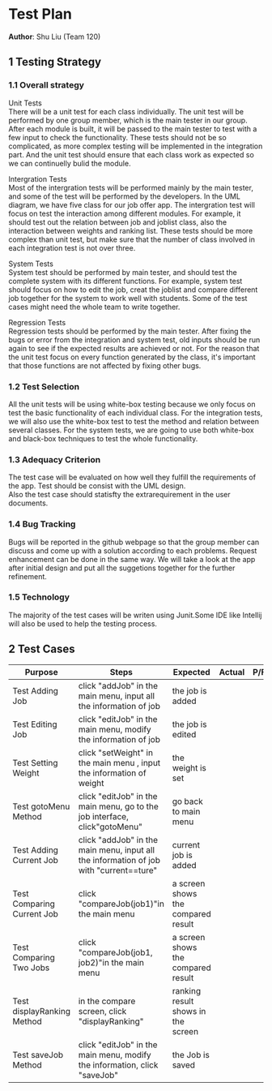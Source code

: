 # Test Plan

**Author**: Shu Liu (Team 120)

## 1 Testing Strategy

### 1.1 Overall strategy

Unit Tests  
There will be a unit test for each class individually. The unit test will be performed by one group member, which is the main tester in our group.
After each module is built, it will be passed to the main tester to test with a few input to check the functionality. These tests should not be so complicated,
as more complex testing will be implemented in the integration part. And the unit test should ensure that each class work as expected so we can continuelly bulid the module.

Intergration Tests  
Most of the intergration tests will be performed mainly by the main tester, and some of the test will be performed by the developers. In the UML diagram, we have
five class for our job offer app. The intergration test will focus on test the interaction among different modules. For example, it should test out the relation between job and joblist class,
also the interaction between weights and ranking list. These tests should be more complex than unit test, but make sure that the number of class involved in each integration test is not over three.

System Tests  
System test should be performed by main tester, and should test the complete system with its different functions. For example, system test should focus on how to edit the job, creat the joblist and compare different job together
for the system to work well with students. Some of the test cases might need the whole team to write together.

Regression Tests  
Regression tests should be performed by the main tester. After fixing the bugs or error from the integration and system test, 
old inputs should be run again to see if the expected results are achieved or not. For the reason that the unit test focus on every function generated by the class, 
it's important that those functions are not affected by fixing other bugs.


### 1.2 Test Selection
All the unit tests will be using white-box testing because we only focus on test the basic functionality of each individual class. For the integration tests, we will also use the white-box test to test the method and 
relation between several classes. For the system tests, we are going to use both white-box and black-box techniques to test the whole functionality.


### 1.3 Adequacy Criterion
The test case will be evaluated on how well they fulfill the requirements of the app. Test should be consist with the UML design.  
Also the test case should statisfty the extrarequirement in the user documents.


### 1.4 Bug Tracking
Bugs will be reported in the github webpage so that the group member can discuss and come up with a solution according to each problems. 
Request enhancement can be done in the same way. We will take a look at the app after initial design and put all the suggetions together for the further refinement.


### 1.5 Technology
The majority of the test cases will be writen using Junit.Some IDE like Intellij will also be used to help the testing process.


## 2 Test Cases
| Purpose                    | Steps                                                                                  | Expected                           | Actual | P/F |
| -------------------------- | -------------------------------------------------------------------------------------- | ---------------------------------- | ------ | --- |
| Test Adding Job            | click "addJob" in the main menu, input all the information of job                      | the job is added                   |        |     |
| Test Editing Job           | click "editJob" in the main menu, modify the information of job                        | the job is edited                  |        |     |
| Test Setting Weight        | click "setWeight" in the main menu , input the information of weight                   | the weight is set                  |        |     |
| Test gotoMenu Method       | click "editJob" in the main menu, go to the job interface, click"gotoMenu"             | go back to main menu               |        |     |
| Test Adding Current Job    | click "addJob" in the main menu, input all the information of job with "current==ture" | current job is added               |        |     |
| Test Comparing Current Job | click "compareJob(job1)"in the main menu                                               | a screen shows the compared result |        |     |
| Test Comparing Two Jobs    | click "compareJob(job1, job2)"in the main menu                                         | a screen shows the compared result |        |     |
| Test displayRanking Method | in the compare screen, click "displayRanking"                                          | ranking result shows in the screen |        |     |
| Test saveJob Method        | click "editJob" in the main menu, modify the information, click "saveJob"              | the Job is saved                   |        |     |
